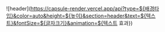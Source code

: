 ![header](https://capsule-render.vercel.app/api?type=${배경타입}&color=auto&height=${높이}&section=header&text=${텍스트}&fontSize=${글자크기}&animation=${텍스트 효과})

<!--
**dongkyukim1/dongkyukim1** is a ✨ _special_ ✨ repository because its `README.md` (this file) appears on your GitHub profile.

Here are some ideas to get you started:

- 🔭 I’m currently working on ...
- 🌱 I’m currently learning ...
- 👯 I’m looking to collaborate on ...
- 🤔 I’m looking for help with ...
- 💬 Ask me about ...
- 📫 How to reach me: ...
- 😄 Pronouns: ...
- ⚡ Fun fact: ...
-->

